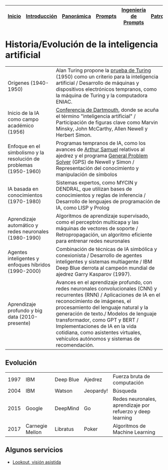 <div align=right>

|[Inicio](/README.md)|[Introducción](/documentos/intro.md)|[Panorámica](/documentos/panorámica.md)|[Prompts](/prompts/README.md)|[Ingeniería de Prompts](/ingenieriaDePrompts/README.md)|[Patrones](/ingenieriaDePrompts/patrones/README.md)|[Casos de Uso](/casosDeUso/README.md)|
|-|-|-|-|-|-|-

</div>

# Historia/Evolución de la inteligencia artificial

|||
|-|-|
Orígenes (1940-1950)| Alan Turing propone la [prueba de Turing](https://es.wikipedia.org/wiki/Prueba_de_Turing) (1950) como un criterio para la inteligencia artificial / Desarrollo de máquinas y dispositivos electrónicos tempranos, como la máquina de Turing y la computadora ENIAC.
Inicio de la IA como campo académico (1956)| [Conferencia de Dartmouth](https://es.wikipedia.org/wiki/Conferencia_de_Dartmouth), donde se acuña el término "inteligencia artificial" / Participación de figuras clave como Marvin Minsky, John McCarthy, Allen Newell y Herbert Simon.
Enfoque en el simbolismo y la resolución de problemas (1950-1960)| Programas tempranos de IA, como los avances de [Arthur Samuel](https://es.wikipedia.org/wiki/Arthur_L._Samuel) relativos al ajedrez y el programa [General Problem Solver](https://es.wikipedia.org/wiki/General_Problem_Solver) (GPS) de Newell y Simon / Representación del conocimiento y manipulación de símbolos
IA basada en conocimientos (1970-1980)|Sistemas expertos, como MYCIN y DENDRAL, que utilizan bases de conocimientos y reglas de inferencia / Desarrollo de lenguajes de programación de IA, como LISP y Prolog
Aprendizaje automático y redes neuronales (1980-1990)|Algoritmos de aprendizaje supervisado, como el perceptrón multicapa y las máquinas de vectores de soporte / Retropropagación, un algoritmo eficiente para entrenar redes neuronales
Agentes inteligentes y enfoques híbridos (1990-2000)|Combinación de técnicas de IA simbólica y conexionista / Desarrollo de agentes inteligentes y sistemas multiagente / IBM Deep Blue derrota al campeón mundial de ajedrez Garry Kasparov (1997).
Aprendizaje profundo y big data (2010-presente)|Avances en el aprendizaje profundo, con redes neuronales convolucionales (CNN) y recurrentes (RNN) / Aplicaciones de IA en el reconocimiento de imágenes, el procesamiento del lenguaje natural y la generación de texto./ Modelos de lenguaje transformador, como GPT y BERT / Implementaciones de IA en la vida cotidiana, como asistentes virtuales, vehículos autónomos y sistemas de recomendación.

## Evolución

| | | | | |
|-|-|-|-|-|
1997|IBM|Deep Blue|Ajedrez|Fuerza bruta de computación
2004|IBM|Watson|Jeopardy!|Búsqueda
2015|Google|DeepMind|Go|Redes neuronales, aprendizaje por refuerzo y deep learning
2017|Carnegie Mellon|Libratus|Poker|Algoritmos de Machine Learning





## Algunos servicios

- [Lookout, visión asistida](https://play.google.com/store/apps/details?id=com.google.android.apps.accessibility.reveal&hl=es&gl=US)
